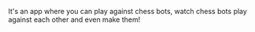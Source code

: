 It's an app where you can play against chess bots, watch chess bots play against each other and even make them!